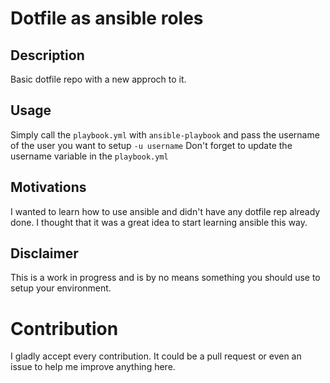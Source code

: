 # Dotfile as ansible roles

## Description

Basic dotfile repo with a new approch to it.

## Usage

Simply call the `playbook.yml` with `ansible-playbook` and pass the username of the user you want to setup `-u username`
Don't forget to update the username variable in the `playbook.yml`

## Motivations

I wanted to learn how to use ansible and didn't have any dotfile rep already done.
I thought that it was a great idea to start learning ansible this way.

## Disclaimer

This is a work in progress and is by no means something you should use to setup your environment.

# Contribution

I gladly accept every contribution. It could be a pull request or even an issue to help me improve anything here.
